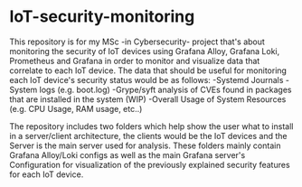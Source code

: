 # IoT-security-monitoring
This repository is for my MSc -in Cybersecurity- project that's about monitoring the security of IoT devices using Grafana Alloy, Grafana Loki, Prometheus and Grafana in order to monitor and visualize data that correlate to each IoT device.
The data that should be useful for monitoring each IoT device's security status would be as follows:
-Systemd Journals
-System logs (e.g. boot.log)
-Grype/syft analysis of CVEs found in packages that are installed in the system (WIP)
-Overall Usage of System Resources (e.g. CPU Usage, RAM usage, etc..)

The repository includes two folders which help show the user what to install in a server/client architecture, the clients would be the IoT devices and the Server is the main server used for analysis.
These folders mainly contain Grafana Alloy/Loki configs as well as the main Grafana server's Configuration for visualization of the previously explained security features for each IoT device.
